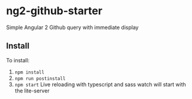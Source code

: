 # ng2-github-starter
Simple Angular 2 Github query with immediate display

## Install
To install:
1. `npm install`
2. `npm run postinstall`
3. `npm start` 
Live reloading with typescript and sass watch will start with the lite-server
